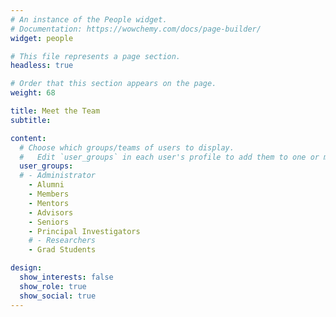 ```yaml
---
# An instance of the People widget.
# Documentation: https://wowchemy.com/docs/page-builder/
widget: people

# This file represents a page section.
headless: true

# Order that this section appears on the page.
weight: 68

title: Meet the Team
subtitle:

content:
  # Choose which groups/teams of users to display.
  #   Edit `user_groups` in each user's profile to add them to one or more of these groups.
  user_groups:
  # - Administrator
    - Alumni
    - Members
    - Mentors
    - Advisors
    - Seniors
    - Principal Investigators
    # - Researchers
    - Grad Students

design:
  show_interests: false
  show_role: true
  show_social: true
---
```

